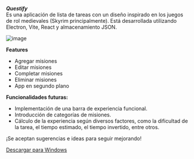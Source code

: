 ***Questify*** <br>
Es una aplicación de lista de tareas con un diseño inspirado en los juegos de rol medievales (Skyrim principalmente). 
Está desarrollada utilizando Electron, Vite, React y almacenamiento JSON.

![image](https://github.com/facuga7van/Questify/assets/70443572/cb93f654-2adc-4611-901b-fc50170a0b7a)

**Features**
- Agregar misiones
- Editar misiones
- Completar misiones
- Eliminar misiones
- App en segundo plano

**Funcionalidades futuras:**

- Implementación de una barra de experiencia funcional.
- Introducción de categorías de misiones.
- Cálculo de la experiencia según diversos factores, como la dificultad de la tarea, el tiempo estimado, el tiempo invertido, entre otros.

¡Se aceptan sugerencias e ideas para seguir mejorando!

[Descargar para Windows](https://github.com/facuga7van/Questify/releases/latest)
